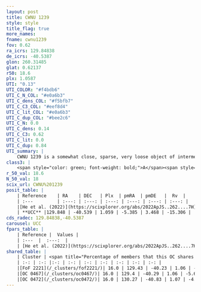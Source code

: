 ```yaml
---
layout: post
title: CWNU 1239
style: style
title_flag: true
more_names: 
fname: cwnu1239
fov: 0.62
ra_icrs: 129.84838
de_icrs: -40.5387
glon: 260.31485
glat: 0.62137
r50: 18.6
plx: 1.0587
UTI: "0.13"
UTI_COLOR: "#f4bdb6"
UTI_C_N_COL: "#e0a6b3"
UTI_C_dens_COL: "#f5bfb7"
UTI_C_C3_COL: "#eef8d4"
UTI_C_lit_COL: "#e0a6b3"
UTI_C_dup_COL: "#bee2c6"
UTI_C_N: 0.0
UTI_C_dens: 0.14
UTI_C_C3: 0.62
UTI_C_lit: 0.0
UTI_C_dup: 0.84
UTI_summary: |
    CWNU 1239 is a somewhat close, sparse, very loose object of intermediate C3 quality. It was recently reported in the literature.<br><br>This is very likely a unique object, which shares a small percentage of members with at least one previously reported entry.<br><br><span style="color: #99180f; font-weight: bold;">Warning: </span>contains less than 25 stars with <i>P>0.5</i> estimated.
class3: |
    <span style="color: green; font-weight: bold;">A</span><span style="color: red; font-weight: bold;">C</span>
r_50_val: 18.6
N_50_val: 18
scix_url: CWNU%201239
posit_table: |
    | Reference    | RA    | DEC   | Plx  | pmRA  | pmDE   |  Rv  |
    | :---         | :---: | :---: | :---: | :---: | :---: | :---: |
    |[He et al. (2022)](https://scixplorer.org/abs/2022ApJS..262....7H) | 130.232 | -40.792 | 1.079 | -5.404 | 3.465 | -- |
    | **UCC** |129.848 | -40.539 | 1.059 | -5.385 | 3.468 | -15.306 | 
cds_radec: 129.84838,-40.5387
carousel: UCC
fpars_table: |
    | Reference |  Values |
    | :---  |  :---:  |
    | [He et al. (2022)](https://scixplorer.org/abs/2022ApJS..262....7H) | `A0=0.3, logAge=6.5` |
shared_table: |
    | Cluster | <span title="Percentage of members that this OC shares with the ones listed">%</span>   | RA   | DEC   | Plx   | pmRA  | pmDE  | Rv | UTI |
    | :-: | :-: |:-: | :-: | :-: | :-: | :-: | :-: | :-: |
    |[FoF 2221](/_clusters/fof2221/)| 16.0 | 129.43 | -40.23 | 1.06 | -5.62 | 3.77 | 21.57 |0.41 |
    |[OC 0467](/_clusters/oc0467/)| 16.0 | 129.4 | -40.29 | 1.06 | -5.67 | 3.69 | 19.99 |0.1 |
    |[OC 0472](/_clusters/oc0472/)| 16.0 | 130.27 | -40.83 | 1.07 | -4.96 | 3.2 | 12.76 |0.42 |
---
```


